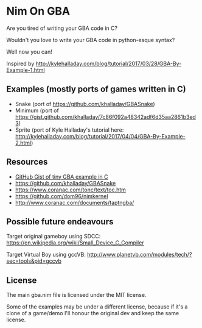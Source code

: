 # Nim On GBA

Are you tired of writing your GBA code in C?

Wouldn't you love to write your GBA code in python-esque syntax?

Well now you can!

Inspired by http://kylehalladay.com/blog/tutorial/2017/03/28/GBA-By-Example-1.html


## Examples (mostly ports of games written in C)
- Snake (port of https://github.com/khalladay/GBASnake)
- Minimum (port of https://gist.github.com/khalladay/7c86f092a48342adf6d35aa2861b3ed3)
- Sprite (port of Kyle Halladay's tutorial here: http://kylehalladay.com/blog/tutorial/2017/04/04/GBA-By-Example-2.html)

## Resources
- [GitHub Gist of tiny GBA example in C](https://gist.github.com/khalladay/7c86f092a48342adf6d35aa2861b3ed3)
- https://github.com/khalladay/GBASnake
- https://www.coranac.com/tonc/text/toc.htm
- https://github.com/dom96/nimkernel
- http://www.coranac.com/documents/taptngba/

## Possible future endeavours

Target original gameboy using SDCC: https://en.wikipedia.org/wiki/Small_Device_C_Compiler

Target Virtual Boy using gccVB: http://www.planetvb.com/modules/tech/?sec=tools&pid=gccvb

## License
The main gba.nim file is licensed under the MIT license.

Some of the examples may be under a different license, because if it's a clone of a game/demo I'll honour the original dev and keep the same license.
